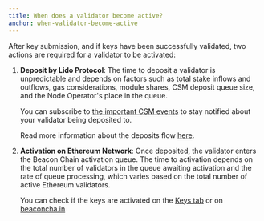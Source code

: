 ```yaml
---
title: When does a validator become active?
anchor: when-validator-become-active
---
```


After key submission, and if keys have been successfully validated, two actions are required for a validator to be activated:

1. **Deposit by Lido Protocol**: The time to deposit a validator is unpredictable and depends on factors such as total stake inflows and outflows, gas considerations, module shares, CSM deposit queue size, and the Node Operator's place in the queue.

   You can subscribe to [the important CSM events](https://docs.lido.fi/staking-modules/csm/guides/events) to stay notified about your validator being deposited to.

   Read more information about the deposits flow [here](https://operatorportal.lido.fi/modules/community-staking-module#block-90b8ff95edc64cf7a051584820219616).

2. **Activation on Ethereum Network**: Once deposited, the validator enters the Beacon Chain activation queue. The time to activation depends on the total number of validators in the queue awaiting activation and the rate of queue processing, which varies based on the total number of active Ethereum validators.

   You can check if the keys are activated on the [Keys tab](https://csm.lido.fi/keys) or on [beaconcha.in](http://beaconcha.in/)
